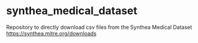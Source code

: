 # synthea_medical_dataset
Repository to directly download csv files from the Synthea Medical Dataset https://synthea.mitre.org/downloads
